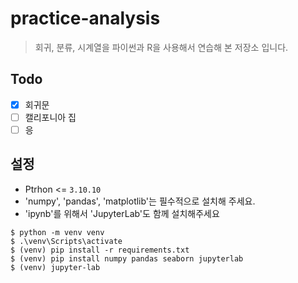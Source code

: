 # practice-analysis
> 회귀, 분류, 시계열을 파이썬과 R을 사용해서 연습해 본 저장소 입니다.

## Todo
- [x] 회귀문
- [ ] 캘리포니아 집
- [ ] 응

## 설정
* Ptrhon <= `3.10.10`
* 'numpy', 'pandas', 'matplotlib'는 필수적으로 설치해 주세요.
* 'ipynb'를 위해서 'JupyterLab'도 함께 설치해주세요

```shell
$ python -m venv venv
$ .\venv\Scripts\activate
$ (venv) pip install -r requirements.txt
$ (venv) pip install numpy pandas seaborn jupyterlab
$ (venv) jupyter-lab
```